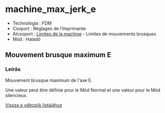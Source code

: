 # machine\_max\_jerk\_e

* Technológia : FDM
* Csoport : Réglages de l’Imprimante
* Alcsoport : [Limites de la machine](../printer_settings/printer_settings.md#limites-de-la-machine) - Limites de mouvements brusques
* Mód : Haladó

## Mouvement brusque maximum E

### Leírás

Mouvement brusque maximum de l'axe E.

Une valeur peut être définie pour le Mód Normal et une valeur pour le Mód silencieux.

[Vissza a változók listájához](variable_list.md)

